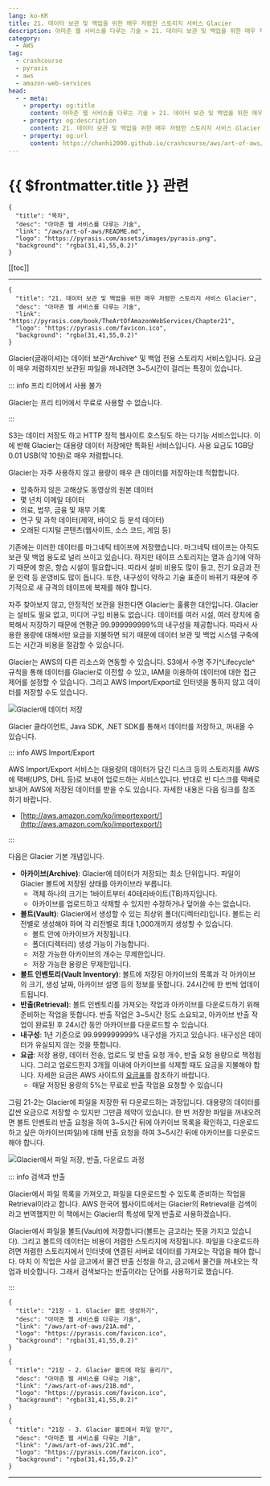```yaml
---
lang: ko-KR
title: 21. 데이터 보관 및 백업을 위한 매우 저렴한 스토리지 서비스 Glacier
description: 아마존 웹 서비스를 다루는 기술 > 21. 데이터 보관 및 백업을 위한 매우 저렴한 스토리지 서비스 Glacier
category:
  - AWS
tag: 
  - crashcourse
  - pyrasis
  - aws 
  - amazon-web-services
head:
  - - meta:
    - property: og:title
      content: 아마존 웹 서비스를 다루는 기술 > 21. 데이터 보관 및 백업을 위한 매우 저렴한 스토리지 서비스 Glacier
    - property: og:description
      content: 21. 데이터 보관 및 백업을 위한 매우 저렴한 스토리지 서비스 Glacier
    - property: og:url
      content: https://chanhi2000.github.io/crashcourse/aws/art-of-aws/21.html
---
```


# {{ $frontmatter.title }} 관련

```component VPCard
{
  "title": "목차",
  "desc": "아마존 웹 서비스를 다루는 기술",
  "link": "/aws/art-of-aws/README.md",
  "logo": "https://pyrasis.com/assets/images/pyrasis.png",
  "background": "rgba(31,41,55,0.2)"
}
```

[[toc]]

---

```component VPCard
{
  "title": "21. 데이터 보관 및 백업을 위한 매우 저렴한 스토리지 서비스 Glacier",
  "desc": "아마존 웹 서비스를 다루는 기술",
  "link": "https://pyrasis.com/book/TheArtOfAmazonWebServices/Chapter21",
  "logo": "https://pyrasis.com/favicon.ico",
  "background": "rgba(31,41,55,0.2)"
}
```

Glacier(글래이셔)는 데이터 보관^Archive^ 및 백업 전용 스토리지 서비스입니다. 요금이 매우 저렴하지만 보관된 파일을 꺼내려면 3~5시간이 걸리는 특징이 있습니다.

::: info 프리 티어에서 사용 불가

Glacier는 프리 티어에서 무료로 사용할 수 없습니다.

:::

S3는 데이터 저장도 하고 HTTP 정적 웹사이트 호스팅도 하는 다기능 서비스입니다. 이에 반해 Glacier는 대용량 데이터 저장에만 특화된 서비스입니다. 사용 요금도 1GB당 0.01 USB(약 10원)로 매우 저렴합니다.

Glacier는 자주 사용하지 않고 용량이 매우 큰 데이터를 저장하는데 적합합니다.

- 압축하지 않은 고해상도 동영상의 원본 데이터
- 몇 년치 이메일 데이터
- 의료, 법무, 금융 및 재무 기록
- 연구 및 과학 데이터(제약, 바이오 등 분석 데이터)
- 오래된 디지털 콘텐츠(웹사이트, 소스 코드, 게임 등)

기존에는 이러한 데이터를 마그네틱 테이프에 저장했습니다. 마그네틱 테이프는 아직도 보관 및 백업 용도로 널리 쓰이고 있습니다. 하지만 테이프 스토리지는 열과 습기에 약하기 때문에 항온, 항습 시설이 필요합니다. 따라서 설비 비용도 많이 들고, 전기 요금과 전문 인력 등 운영비도 많이 듭니다. 또한, 내구성이 약하고 기술 표준이 바뀌기 때문에 주기적으로 새 규격의 테이프에 복제를 해야 합니다.

자주 찾아보지 않고, 안정적인 보관을 원한다면 Glacier는 훌륭한 대안입니다. Glacier는 설비도 필요 없고, 미디어 구입 비용도 없습니다. 데이터를 여러 시설, 여러 장치에 중복해서 저장하기 때문에 연평균 99.999999999%의 내구성을 제공합니다. 따라서 사용한 용량에 대해서만 요금을 지불하면 되기 때문에 데이터 보관 및 백업 시스템 구축에 드는 시간과 비용을 절감할 수 있습니다.

Glacier는 AWS의 다른 리소스와 연동할 수 있습니다. S3에서 수명 주기^Lifecycle^ 규칙을 통해 데이터를 Glacier로 이전할 수 있고, IAM을 이용하여 데이터에 대한 접근제어를 설정할 수 있습니다. 그리고 AWS Import/Export로 인터넷을 통하지 않고 데이터를 저장할 수도 있습니다.

![Glacier에 데이터 저장](https://pyrasis.com/assets/images/TheArtOfAmazonWebServicesChapter21/1.png)

Glacier 클라이언트, Java SDK, .NET SDK를 통해서 데이터를 저장하고, 꺼내올 수 있습니다.

::: info AWS Import/Export

AWS Import/Export 서비스는 대용량의 데이터가 담긴 디스크 등의 스토리지를 AWS에 택배(UPS, DHL 등)로 보내어 업로드하는 서비스입니다. 반대로 빈 디스크를 택배로 보내어 AWS에 저장된 데이터를 받을 수도 있습니다.
자세한 내용은 다음 링크를 참조하기 바랍니다.

- [http://aws.amazon.com/ko/importexport/](http://aws.amazon.com/ko/importexport/)<!-- TODO: add VPCard -->

:::

다음은 Glacier 기본 개념입니다.

- **아카이브(Archive)**: Glacier에 데이터가 저장되는 최소 단위입니다. 파일이 Glacier 볼트에 저장된 상태를 아카이브라 부릅니다.
  - 객체 하나의 크기는 1바이트부터 40테라바이트(TB)까지입니다.
  - 아카이브를 업로드하고 삭제할 수 있지만 수정하거나 덮어쓸 수는 없습니다.
- **볼트(Vault)**: Glacier에서 생성할 수 있는 최상위 폴더(디렉터리)입니다. 볼트는 리전별로 생성해야 하며 각 리전별로 최대 1,000개까지 생성할 수 있습니다.
  - 볼트 안에 아카이브가 저장됩니다.
  - 폴더(디렉터리) 생성 가능이 가능합니다.
  - 저장 가능한 아카이브의 개수는 무제한입니다.
  - 저장 가능한 용량은 무제한입니다.
- **볼트 인벤토리(Vault Inventory)**: 볼트에 저장된 아카이브의 목록과 각 아카이브의 크기, 생성 날짜, 아카이브 설명 등의 정보를 뜻합니다. 24시간에 한 번씩 업데이트됩니다.
- **반출(Retrieval)**: 볼트 인벤토리를 가져오는 작업과 아카이브를 다운로드하기 위해 준비하는 작업을 뜻합니다. 반출 작업은 3~5시간 정도 소요되고, 아카이브 반출 작업이 완료된 후 24시간 동안 아카이브를 다운로드할 수 있습니다.
- **내구성**: 1년 기준으로 99.999999999% 내구성을 가지고 있습니다. 내구성은 데이터가 유실되지 않는 것을 뜻합니다.
- **요금**: 저장 용량, 데이터 전송, 업로드 및 반출 요청 개수, 반출 요청 용량으로 책정됩니다. 그리고 업로드한지 3개월 이내에 아카이브를 삭제할 때도 요금을 지불해야 합니다. 자세한 요금은 AWS 사이트의 [<FontIcon icon="fa-brands fa-aws"/>요금표](http://aws.amazon.com/ko/glacier/pricing/)를 참조하기 바랍니다.
  - 매달 저장된 용량의 5%는 무료로 반출 작업을 요청할 수 있습니다

그림 21-2는 Glacier에 파일을 저장한 뒤 다운로드하는 과정입니다. 대용량의 데이터를 값싼 요금으로 저장할 수 있지만 그만큼 제약이 있습니다. 한 번 저장한 파일을 꺼내오려면 볼트 인벤토리 반출 요청을 하여 3\~5시간 뒤에 아카이브 목록을 확인하고, 다운로드하고 싶은 아카이브(파일)에 대해 반출 요청을 하여 3\~5시간 뒤에 아카이브를 다운로드해야 합니다.

![Glacier에서 파일 저장, 반출, 다운로드 과정](https://pyrasis.com/assets/images/TheArtOfAmazonWebServicesChapter21/2.png)

::: info 검색과 반출

Glacier에서 파일 목록을 가져오고, 파일을 다운로드할 수 있도록 준비하는 작업을 Retrieval이라고 합니다. AWS 한국어 웹사이트에서는 Glacier의 Retrieval을 검색이라고 번역했지만 이 책에서는 Glacier의 특성에 맞게 반출로 사용하겠습니다.

Glacier에서 파일을 볼트(Vault)에 저장합니다(볼트는 금고라는 뜻을 가지고 있습니다). 그리고 볼트의 데이터는 비용이 저렴한 스토리지에 저장됩니다. 파일을 다운로드하려면 저렴한 스토리지에서 인터넷에 연결된 서버로 데이터를 가져오는 작업을 해야 합니다. 마치 이 작업은 사설 금고에서 물건 반출 신청을 하고, 금고에서 물건을 꺼내오는 작업과 비슷합니다. 그래서 검색보다는 반출이라는 단어를 사용하기로 했습니다.

:::

```component VPCard
{
  "title": "21장 - 1. Glacier 볼트 생성하기",
  "desc": "아마존 웹 서비스를 다루는 기술",
  "link": "/aws/art-of-aws/21A.md",
  "logo": "https://pyrasis.com/favicon.ico",
  "background": "rgba(31,41,55,0.2)"
}
```

```component VPCard
{
  "title": "21장 - 2. Glacier 볼트에 파일 올리기",
  "desc": "아마존 웹 서비스를 다루는 기술",
  "link": "/aws/art-of-aws/21B.md",
  "logo": "https://pyrasis.com/favicon.ico",
  "background": "rgba(31,41,55,0.2)"
}
```

```component VPCard
{
  "title": "21장 - 3. Glacier 볼트에서 파일 받기",
  "desc": "아마존 웹 서비스를 다루는 기술",
  "link": "/aws/art-of-aws/21C.md",
  "logo": "https://pyrasis.com/favicon.ico",
  "background": "rgba(31,41,55,0.2)"
}
```

---

<TagLinks />